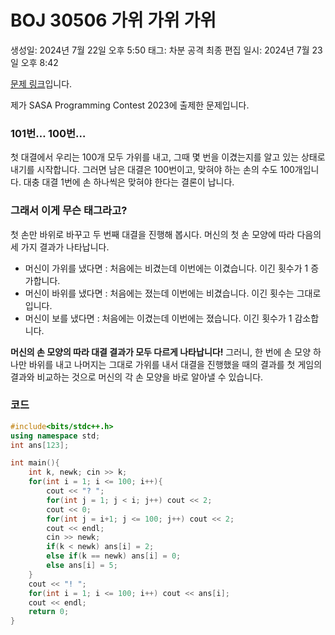 # BOJ 30506 가위 가위 가위

생성일: 2024년 7월 22일 오후 5:50
태그: 차분 공격
최종 편집 일시: 2024년 7월 23일 오후 8:42

[문제 링크](http://boj.kr/30506)입니다.

제가 SASA Programming Contest 2023에 출제한 문제입니다.

### 101번… 100번…

첫 대결에서 우리는 100개 모두 가위를 내고, 그때 몇 번을 이겼는지를 알고 있는 상태로 내기를 시작합니다. 그러면 남은 대결은 100번이고, 맞혀야 하는 손의 수도 100개입니다. 대충 대결 1번에 손 하나씩은 맞혀야 한다는 결론이 납니다.

### 그래서 이게 무슨 태그라고?

첫 손만 바위로 바꾸고 두 번째 대결을 진행해 봅시다. 머신의 첫 손 모양에 따라 다음의 세 가지 결과가 나타납니다.

- 머신이 가위를 냈다면 : 처음에는 비겼는데 이번에는 이겼습니다. 이긴 횟수가 1 증가합니다.
- 머신이 바위를 냈다면 : 처음에는 졌는데 이번에는 비겼습니다. 이긴 횟수는 그대로입니다.
- 머신이 보를 냈다면 : 처음에는 이겼는데 이번에는 졌습니다. 이긴 횟수가 1 감소합니다.

**머신의 손 모양의 따라 대결 결과가 모두 다르게 나타납니다!** 그러니, 한 번에 손 모양 하나만 바위를 내고 나머지는 그대로 가위를 내서 대결을 진행했을 때의 결과를 첫 게임의 결과와 비교하는 것으로 머신의 각 손 모양을 바로 알아낼 수 있습니다.

### 코드

```cpp
#include<bits/stdc++.h>
using namespace std;
int ans[123];

int main(){
	int k, newk; cin >> k;
	for(int i = 1; i <= 100; i++){
		cout << "? ";
		for(int j = 1; j < i; j++) cout << 2;
		cout << 0;
        for(int j = i+1; j <= 100; j++) cout << 2;
        cout << endl;
		cin >> newk;
		if(k < newk) ans[i] = 2;
		else if(k == newk) ans[i] = 0;
		else ans[i] = 5;
	}
	cout << "! ";
	for(int i = 1; i <= 100; i++) cout << ans[i];
	cout << endl;
	return 0;
}
```